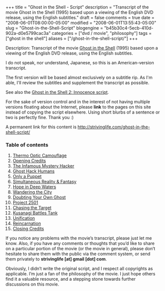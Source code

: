 +++
title = "Ghost in the Shell - Script"
description = "Transcript of the movie Ghost in the Shell (1995) based upon a viewing of the English DVD release, using the English subtitles."
draft = false
comments = true
date = "2008-06-01T08:00:00-05:00"
modified = "2008-06-01T13:55:43-05:00"
slug = "Ghost-in-the-Shell-Script"
blogengine = "b45b30c4-5ecb-410d-902a-d0e5799cac3a"
categories = ["dvd / movie", "philosophy"]
tags = ["ghost in the shell"]
aliases = ["/ghost-in-the-shell-script/"]
+++

Description: Transcript of the movie <a href="https://www.amazon.com/gp/product/6304493681?ie=UTF8&amp;tag=strivinglifen-20&amp;linkCode=as2&amp;camp=1789&amp;creative=9325&amp;creativeASIN=6304493681" target="_blank">Ghost in the Shell</a> (1995) based upon a viewing of the English DVD release, using the English subtitles.

<p>
I do not speak, nor understand, Japanese, so this is an American-version transcript. 
</p>
<p>
The first version will be based almost exclusively on a subtitle rip. As I&#39;m able, I&#39;ll review the subtitles and supplement the transcript as possible. 
</p>
<p>
See also the <a href="http://strivinglife.com/ghost-in-the-shell-2-innocence-script/">Ghost in the Shell 2: Innocence script</a>. 
</p>
<div class="tip">
<p>
For the sake of version control and in the interest of not having multiple versions floating about the Internet, please <strong>link</strong> to the pages on this site instead of copying the script elsewhere. Using short blurbs of a sentence or two is perfectly fine. Thank you :) 
</p>
<p>
A permanent link for this content is <a href="http://strivinglife.com/ghost-in-the-shell-script/">http://strivinglife.com/ghost-in-the-shell-script/</a> 
</p>
</div>
<h3>Table of contents</h3>
<ol>
	<li><a href="http://strivinglife.com/ghost-in-the-shell-script/01/">Thermo Optic Camouflage</a></li>
	<li><a href="http://strivinglife.com/ghost-in-the-shell-script/02/">Opening Credits</a></li>
	<li><a href="http://strivinglife.com/ghost-in-the-shell-script/03/">The Infamous Mystery Hacker</a></li>
	<li><a href="http://strivinglife.com/ghost-in-the-shell-script/04/">Ghost Hack Humans</a></li>
	<li><a href="http://strivinglife.com/ghost-in-the-shell-script/05/">Only a Puppet</a></li>
	<li><a href="http://strivinglife.com/ghost-in-the-shell-script/06/">Simultaneous Reality &amp; Fantasy</a></li>
	<li><a href="http://strivinglife.com/ghost-in-the-shell-script/07/">Hope in Deep Waters</a></li>
	<li><a href="http://strivinglife.com/ghost-in-the-shell-script/08/">Wandering the City</a></li>
	<li><a href="http://strivinglife.com/ghost-in-the-shell-script/09/">Doubting Your Own Ghost</a></li>
	<li><a href="http://strivinglife.com/ghost-in-the-shell-script/10/">Project 2501</a></li>
	<li><a href="http://strivinglife.com/ghost-in-the-shell-script/11/">Chasing the Target</a></li>
	<li><a href="http://strivinglife.com/ghost-in-the-shell-script/12/">Kusanagi Battles Tank</a></li>
	<li><a href="http://strivinglife.com/ghost-in-the-shell-script/13/">Unification</a></li>
	<li><a href="http://strivinglife.com/ghost-in-the-shell-script/14/">Reincarnation</a></li>
	<li><a href="http://strivinglife.com/ghost-in-the-shell-script/15/">Closing Credits</a></li>
</ol>
<p>
If you notice any problems with the movie&rsquo;s transcript, please just let me know. Also, if you have any comments or thoughts that you&rsquo;d like to share on a particular portion of the movie (or the movie in general), please don&rsquo;t hesitate to share them with the public via the comment system, or send them privately to <strong>strivinglife [at] gmail [dot] com</strong>. 
</p>
<p>
Obviously, I didn&rsquo;t write the original script, and I respect all copyrights as applicable. I&rsquo;m just a fan of the philosophy of the movie. I just hope others find it a valuable resource, and a stepping stone towards further discussions on this movie.
</p>
